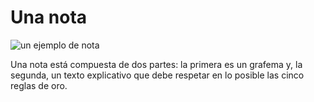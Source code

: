 # Una nota #

![un ejemplo de nota](https://github.com/docART/docs/blob/recipe/prototyping/grafemas/nota.jpeg)

Una nota está compuesta de dos partes: la primera es un grafema y, la segunda, un texto explicativo que debe respetar en lo posible las cinco reglas de oro.
